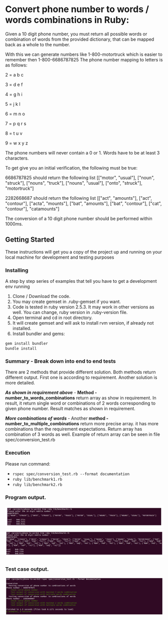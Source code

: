 # Convert phone number to words / words combinations in Ruby:

Given a 10 digit phone number, you must return all possible words or combination of words from the provided dictionary, that can be mapped back as a whole to the number.

With this we can generate numbers like 1-800-motortruck which is easier to remember then 1-800-6686787825
The phone number mapping to letters is as follows:

2 = a b c

3 = d e f

4 = g h i

5 = j k l

6 = m n o

7 = p q r s

8 = t u v

9 = w x y z
 
The phone numbers will never contain a 0 or 1. 
Words have to be at least 3 characters.

To get give you an initial verification, the following must be true:

6686787825 should return the following list [["motor", "usual"], ["noun", "struck"], ["nouns", "truck"], ["nouns", "usual"], ["onto", "struck"], "motortruck"]

2282668687 should return the following list [["act", "amounts"], ["act", "contour"], ["acta", "mounts"], ["bat", "amounts"], ["bat", "contour"], ["cat", "contour"], "catamounts"]

The conversion of a 10 digit phone number should be performed within 1000ms.

## Getting Started

These instructions will get you a copy of the project up and running on your local machine for development and testing purposes


### Installing

A step by step series of examples that tell you have to get a development env running

1. Clone / Download the code.
2. You may create gemset in .ruby-gemset if you want.
3. Code is tested in ruby version 2.5.3. It may work in other versions as well. You can change, ruby version in .ruby-version file.
4. Open terminal and cd in root directory.
5. It will create gemset and will ask to install rvm version, if already not installed.
6. Install bundler and gems:

```
gem install bundler
bundle install
```

### Summary - Break down into end to end tests

There are 2 methods that provide different solution. Both methods return different output. First one is according to requirement. Another solution is more detailed.

***As shown in requirement above*** - ****Method - number_to_words_combinations**** return array as show in requirement. In result, it return single word or combinations of 2 words corresponding to given phone number. Result matches as shown in requirement.

***More combinations of words*** - Another ****method - number_to_multiple_combinations**** return more precise array. it has more combinations than the requirement expectations. Return array has combination of 3 words as well. Example of return array can be seen in file spec/conversion_test.rb


### Execution

Please run command:


- `rspec spec/conversion_test.rb --format documentation`
- `ruby lib/benchmark1.rb`
- `ruby lib/benchmark2.rb`


### Program output.

   ![](assets/images/result-1-with-time.png?raw=true)
   ![](assets/images/result-2-with-time.png?raw=true)
  
### Test case output.

   ![](assets/images/rspec.png)

